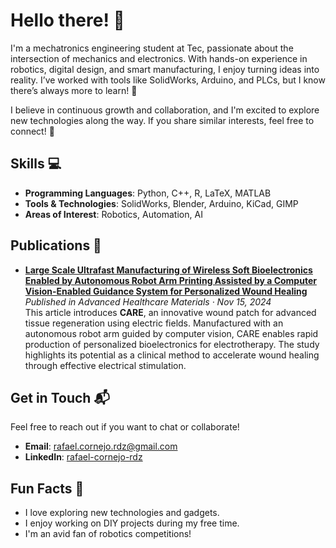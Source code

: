 # Hello there! 👋

I'm a mechatronics engineering student at Tec, passionate about the intersection of mechanics and electronics. With hands-on experience in robotics, digital design, and smart manufacturing, I enjoy turning ideas into reality. I’ve worked with tools like SolidWorks, Arduino, and PLCs, but I know there’s always more to learn! 🌱

I believe in continuous growth and collaboration, and I'm excited to explore new technologies along the way. If you share similar interests, feel free to connect! 🚀

## Skills 💻

- **Programming Languages**: Python, C++, R, LaTeX, MATLAB  
- **Tools & Technologies**: SolidWorks, Blender, Arduino, KiCad, GIMP  
- **Areas of Interest**: Robotics, Automation, AI  

## Publications 📄

- **[Large Scale Ultrafast Manufacturing of Wireless Soft Bioelectronics Enabled by Autonomous Robot Arm Printing Assisted by a Computer Vision-Enabled Guidance System for Personalized Wound Healing](https://doi.org/10.1002/adhm.202401735)**  
  *Published in Advanced Healthcare Materials · Nov 15, 2024*  
  This article introduces **CARE**, an innovative wound patch for advanced tissue regeneration using electric fields. Manufactured with an autonomous robot arm guided by computer vision, CARE enables rapid production of personalized bioelectronics for electrotherapy. The study highlights its potential as a clinical method to accelerate wound healing through effective electrical stimulation.  

## Get in Touch 📬

Feel free to reach out if you want to chat or collaborate!

- **Email**: [rafael.cornejo.rdz@gmail.com](mailto:rafael.cornejo.rdz@gmail.com)  
- **LinkedIn**: [rafael-cornejo-rdz](https://www.linkedin.com/in/rafael-cornejo-rdz)  

## Fun Facts 🎉

- I love exploring new technologies and gadgets.  
- I enjoy working on DIY projects during my free time.  
- I'm an avid fan of robotics competitions!  
